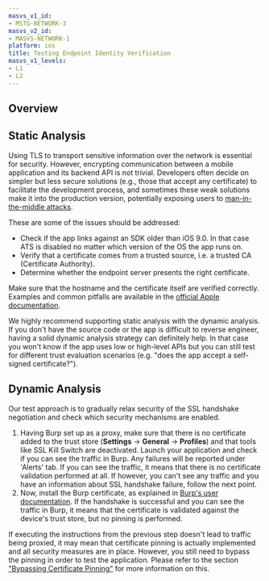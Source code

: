 ```yaml
---
masvs_v1_id:
- MSTG-NETWORK-3
masvs_v2_id:
- MASVS-NETWORK-1
platform: ios
title: Testing Endpoint Identity Verification
masvs_v1_levels:
- L1
- L2
---
```


## Overview

## Static Analysis

Using TLS to transport sensitive information over the network is essential for security. However, encrypting communication between a mobile application and its backend API is not trivial. Developers often decide on simpler but less secure solutions (e.g., those that accept any certificate) to facilitate the development process, and sometimes these weak solutions make it into the production version, potentially exposing users to [man-in-the-middle attacks](https://cwe.mitre.org/data/definitions/295.html "CWE-295: Improper Certificate Validation").

These are some of the issues should be addressed:

- Check if the app links against an SDK older than iOS 9.0. In that case ATS is disabled no matter which version of the OS the app runs on.
- Verify that a certificate comes from a trusted source, i.e. a trusted CA (Certificate Authority).
- Determine whether the endpoint server presents the right certificate.

Make sure that the hostname and the certificate itself are verified correctly. Examples and common pitfalls are available in the [official Apple documentation](https://developer.apple.com/documentation/security/preventing_insecure_network_connections "Preventing Insecure Network Connections").

We highly recommend supporting static analysis with the dynamic analysis. If you don't have the source code or the app is difficult to reverse engineer, having a solid dynamic analysis strategy can definitely help. In that case you won't know if the app uses low or high-level APIs but you can still test for different trust evaluation scenarios (e.g. "does the app accept a self-signed certificate?").

## Dynamic Analysis

Our test approach is to gradually relax security of the SSL handshake negotiation and check which security mechanisms are enabled.

1. Having Burp set up as a proxy, make sure that there is no certificate added to the trust store (**Settings** -> **General** -> **Profiles**) and that tools like SSL Kill Switch are deactivated. Launch your application and check if you can see the traffic in Burp. Any failures will be reported under 'Alerts' tab. If you can see the traffic, it means that there is no certificate validation performed at all. If however, you can't see any traffic and you have an information about SSL handshake failure, follow the next point.
2. Now, install the Burp certificate, as explained in [Burp's user documentation](https://support.portswigger.net/customer/portal/articles/1841109-installing-burp-s-ca-certificate-in-an-ios-device "Installing Burp\'s CA Certificate in an iOS Device"). If the handshake is successful and you can see the traffic in Burp, it means that the certificate is validated against the device's trust store, but no pinning is performed.

If executing the instructions from the previous step doesn't lead to traffic being proxied, it may mean that certificate pinning is actually implemented and all security measures are in place. However, you still need to bypass the pinning in order to test the application. Please refer to the section ["Bypassing Certificate Pinning"](0x06b-Basic-Security-Testing.md#bypassing-certificate-pinning) for more information on this.

